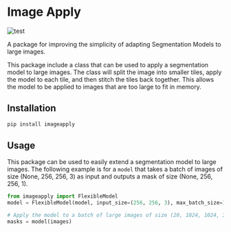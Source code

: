 # Image Apply
![test](https://github.com/PyMLTools/imageapply/actions/workflows/tests.yml/badge.svg)

A package for improving the simplicity of adapting Segmentation Models to large images.

This package include a class that can be used to apply a segmentation model to large images. The class will split the image into smaller tiles, apply the model to each tile, and then stitch the tiles back together. This allows the model to be applied to images that are too large to fit in memory.

## Installation

```bash
pip install imageapply
```

## Usage
This package can be used to easily extend a segmentation model to large images. The following example is for a `model` that takes a batch of images of size (None, 256, 256, 3) as input and outputs a mask of size (None, 256, 256, 1).

```python
from imageapply import FlexibleModel
model = FlexibleModel(model, input_size=(256, 256, 3), max_batch_size=16)

# Apply the model to a batch of large images of size (20, 1024, 1024, 3)
masks = model(images)
``` 
